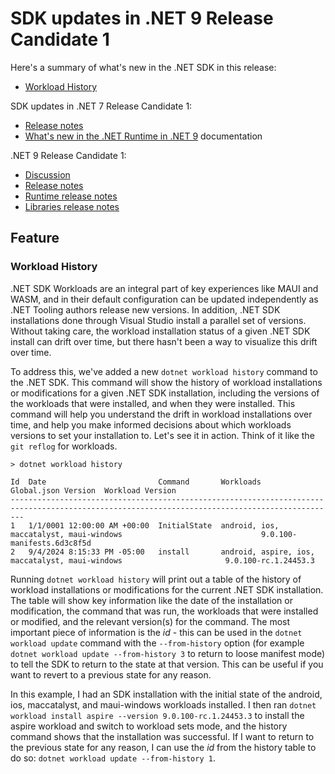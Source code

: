 # SDK updates in .NET 9 Release Candidate 1

Here's a summary of what's new in the .NET SDK in this release:

* [Workload History](#workload-history)

SDK updates in .NET 7 Release Candidate 1:

* [Release notes](https://github.com/dotnet/core/blob/main/release-notes/9.0/preview/rc1/sdk.md)
* [What's new in the .NET Runtime in .NET 9](https://learn.microsoft.com/dotnet/core/whats-new/dotnet-9/overview) documentation

.NET 9 Release Candidate 1:

* [Discussion](https://aka.ms/dotnet/9/rc1)
* [Release notes](https://github.com/dotnet/core/blob/main/release-notes/9.0/preview/rc1/README.md)
* [Runtime release notes](https://github.com/dotnet/core/blob/main/release-notes/9.0/preview/rc1/runtime.md)
* [Libraries release notes](https://github.com/dotnet/core/blob/main/release-notes/9.0/preview/rc1/libraries.md)

## Feature

### Workload History

.NET SDK Workloads are an integral part of key experiences like MAUI and WASM, and in their default configuration can be updated independently as .NET Tooling authors release new versions. In addition, .NET SDK installations done through Visual Studio install a parallel set of versions. Without taking care, the workload installation status of a given .NET SDK install can drift over time, but there hasn't been a way to visualize this drift over time.

To address this, we've added a new `dotnet workload history` command to the .NET SDK. This command will show the history of workload installations or modifications for a given .NET SDK installation, including the versions of the workloads that were installed, and when they were installed. This command will help you understand the drift in workload installations over time, and help you make informed decisions about which workloads versions to set your installation to. Let's see it in action. Think of it like the `git reflog` for workloads.

```shell
> dotnet workload history

Id  Date                         Command       Workloads                                        Global.json Version  Workload Version
-----------------------------------------------------------------------------------------------------------------------------------------------
1   1/1/0001 12:00:00 AM +00:00  InitialState  android, ios, maccatalyst, maui-windows                               9.0.100-manifests.6d3c8f5d
2   9/4/2024 8:15:33 PM -05:00   install       android, aspire, ios, maccatalyst, maui-windows                       9.0.100-rc.1.24453.3
```

Running `dotnet workload history` will print out a table of the history of workload installations or modifications for the current .NET SDK installation. The table will show key information like the date of the installation or modification, the command that was run, the workloads that were installed or modified, and the relevant version(s) for the command.
The most important piece of information is the _id_ - this can be used in the `dotnet workload update` command with the `--from-history` option (for example `dotnet workload update --from-history 3` to return to loose manifest mode) to tell the SDK to return to the state at that version. This can be useful if you want to revert to a previous state for any reason.

In this example, I had an SDK installation with the initial state of the android, ios, maccatalyst, and maui-windows workloads installed. I then ran `dotnet workload install aspire --version 9.0.100-rc.1.24453.3` to install the aspire workload and switch to workload sets mode, and the history command shows that the installation was successful. If I want to return to the previous state for any reason, I can use the _id_ from the history table to do so: `dotnet workload update --from-history 1`.